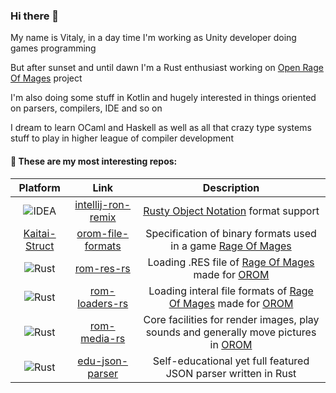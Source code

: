 ### Hi there 👋 
My name is Vitaly, in a day time I'm working as Unity developer doing games programming

But after sunset and until dawn I'm a Rust enthusiast working on [Open Rage Of Mages][OROM] project

I'm also doing some stuff in Kotlin and hugely interested in things oriented on parsers, compilers, IDE and so on

I dream to learn OCaml and Haskell as well as all that crazy type systems stuff to play in higher league of compiler development

#### 🔭 These are my most interesting repos:
| Platform                | Link                                     | Description                                                                                |
|:-----------------------:|:----------------------------------------:|:------------------------------------------------------------------------------------------:|
| ![IDEA][intellij-idea]  | [intellij-ron-remix][intellij-ron-remix] | [Rusty Object Notation][ron] format support                                                |
| [Kaitai-Struct][kaitai] | [orom-file-formats][orom-file-formats]   | Specification of binary formats used in a game [Rage Of Mages][rage-of-mages]              |
| ![Rust][rust-lib]       | [rom-res-rs][rom-res-rs]                 | Loading .RES file of [Rage Of Mages][rage-of-mages] made for [OROM][OROM]                  |
| ![Rust][rust-lib]       | [rom-loaders-rs][rom-loaders-rs]         | Loading interal file formats of [Rage Of Mages][rage-of-mages] made for [OROM][OROM]       |
| ![Rust][rust-lib]       | [rom-media-rs][orom-file-formats]        | Core facilities for render images, play sounds and generally move pictures in [OROM][OROM] |
| ![Rust][rust-lib]       | [edu-json-parser][edu-json-parser]       | Self-educational yet full featured JSON parser written in Rust                             |

[intellij-ron-remix]: https://github.com/madwareru/intellij-ron-remix
[ron]: https://github.com/ron-rs/ron
[orom-file-formats]: https://github.com/madwareru/orom-file-formats
[rage-of-mages]: https://www.gog.com/game/rage_of_mages
[rom-res-rs]: https://github.com/madwareru/rom-res-rs
[rom-loaders-rs]: https://github.com/madwareru/rom-loaders-rs
[rom-media-rs]: https://github.com/madwareru/rom-media-rs
[OROM]: https://github.com/users/madwareru/projects/1
[edu-json-parser]: https://github.com/madwareru/edu-json-parser
[rust-lib]: https://img.shields.io/badge/Rust-library-grey?logo=rust&labelColor=202020
[intellij-idea]: https://img.shields.io/badge/Intellij_IDEA-plugin-grey?logo=intellij-idea&labelColor=202020
[kaitai]: https://kaitai.io/

<!--
**madwareru/madwareru** is a ✨ _special_ ✨ repository because its `README.md` (this file) appears on your GitHub profile.

Here are some ideas to get you started:

- 🔭 I’m currently working on ...
- 🌱 I’m currently learning ...
- 👯 I’m looking to collaborate on ...
- 🤔 I’m looking for help with ...
- 💬 Ask me about ...
- 📫 How to reach me: ...
- 😄 Pronouns: ...
- ⚡ Fun fact: ...
-->

